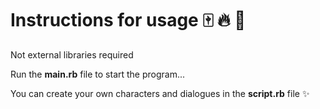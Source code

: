 #  Instructions for usage 🀄 🔥 🌸

Not external libraries required

Run the **main.rb** file to start the program...

You can create your own characters and dialogues in the **script.rb** file ✨